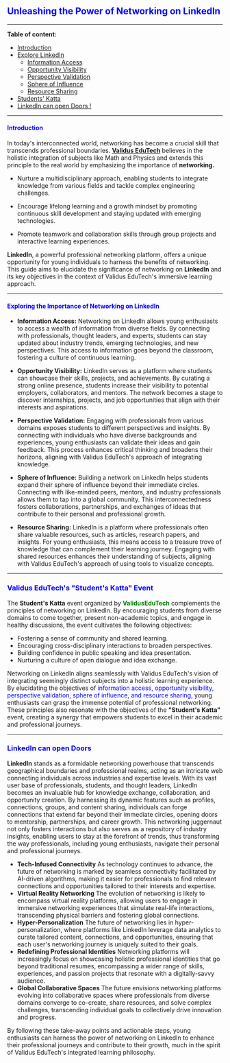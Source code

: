 ## <span style="color:blue">Unleashing the Power of Networking on LinkedIn</span>
---



**Table of content:**

- [Introduction](#item-one)
- [Explore LinkedIn](#item-two)
    * [Information Access](#information-acess)
    * [Opportunity Visibility](#opportunity-visibility)
    * [Perspective Validation](#perspective-validation)
    * [Sphere of Influence](#sphere-of-influence)
    * [Resource Sharing](#resource-sharing)
- [Students' Katta](#item-three)
- [LinkedIn can open Doors !](#linkedin-can-open-doors)

---

 
<a id="item-one"></a> 
#### <span style="color:blue">Introduction</span>
In today's interconnected world, networking has become a crucial skill that transcends professional boundaries. **[Validus EduTech](https://www.validusedutech.com)** believes in the holistic integration of subjects like Math and Physics and extends this principle to the real world by emphasizing the importance of **networking.** 
* Nurture a multidisciplinary approach, enabling students to integrate knowledge from various fields and tackle complex engineering challenges.

* Encourage lifelong learning and a growth mindset by promoting continuous skill development and staying updated with emerging technologies.

* Promote teamwork and collaboration skills through group projects and interactive learning experiences.    

**LinkedIn**, a powerful professional networking platform, offers a unique opportunity for young individuals to harness the benefits of networking. This guide aims to elucidate the significance of networking on **LinkedIn** and its key objectives in the context of Validus EduTech's immersive learning approach.

---
<a id="item-two"></a>
#### <span style="color:blue">Exploring the Importance of Networking on LinkedIn</span>

<a id="information-acess"></a> 
* **Information Access:**
Networking on LinkedIn allows young enthusiasts to access a wealth of information from diverse fields. By connecting with professionals, thought leaders, and experts, students can stay updated about industry trends, emerging technologies, and new perspectives. This access to information goes beyond the classroom, fostering a culture of continuous learning.

<a id = "opportunity-visibility"> </a>
* **Opportunity Visibility:**
LinkedIn serves as a platform where students can showcase their skills, projects, and achievements. By curating a strong online presence, students increase their visibility to potential employers, collaborators, and mentors. The network becomes a stage to discover internships, projects, and job opportunities that align with their interests and aspirations.

<a id = "perspective-validation"> </a>
* **Perspective Validation:**
Engaging with professionals from various domains exposes students to different perspectives and insights. By connecting with individuals who have diverse backgrounds and experiences, young enthusiasts can validate their ideas and gain feedback. This process enhances critical thinking and broadens their horizons, aligning with Validus EduTech's approach of integrating knowledge.

<a id ="sphere-of-influence"></a>
* **Sphere of Influence:**
Building a network on LinkedIn helps students expand their sphere of influence beyond their immediate circles. Connecting with like-minded peers, mentors, and industry professionals allows them to tap into a global community. This interconnectedness fosters collaborations, partnerships, and exchanges of ideas that contribute to their personal and professional growth.

<a id="resource-sharing"></a>
* **Resource Sharing:**
LinkedIn is a platform where professionals often share valuable resources, such as articles, research papers, and insights. For young enthusiasts, this means access to a treasure trove of knowledge that can complement their learning journey. Engaging with shared resources enhances their understanding of subjects, aligning with Validus EduTech's approach of using tools to visualize concepts.

---

<a id="item-three"></a>
### <span style="color:blue">Validus EduTech's "Student's Katta" Event</span>

The **Student's Katta** event organized by **<span style = "color:green">ValidusEduTech</span>** complements the principles of networking on LinkedIn. By encouraging students from diverse domains to come together, present non-academic topics, and engage in healthy discussions, the event cultivates the following objectives:

* Fostering a sense of community and shared learning.
* Encouraging cross-disciplinary interactions to broaden perspectives.
* Building confidence in public speaking and idea presentation.
* Nurturing a culture of open dialogue and idea exchange.


Networking on LinkedIn aligns seamlessly with Validus EduTech's vision of integrating seemingly distinct subjects into a holistic learning experience. By elucidating the objectives of <span style="color:blue">information access, opportunity visibility, perspective validation, sphere of influence, and resource sharing,</span> young enthusiasts can grasp the immense potential of professional networking. These principles also resonate with the objectives of the **"Student's Katta"** event, creating a synergy that empowers students to excel in their academic and professional journeys.

---
<a id="linkedin-can-open-doors"></a>
### <span style="color:blue">LinkedIn can open Doors</span>


**LinkedIn** stands as a formidable networking powerhouse that transcends geographical boundaries and professional realms, acting as an intricate web connecting individuals across industries and expertise levels. With its vast user base of professionals, students, and thought leaders, LinkedIn becomes an invaluable hub for knowledge exchange, collaboration, and opportunity creation. By harnessing its dynamic features such as profiles, connections, groups, and content sharing, individuals can forge connections that extend far beyond their immediate circles, opening doors to mentorship, partnerships, and career growth. This networking juggernaut not only fosters interactions but also serves as a repository of industry insights, enabling users to stay at the forefront of trends, thus transforming the way professionals, including young enthusiasts, navigate their personal and professional journeys.



* **Tech-Infused Connectivity**
As technology continues to advance, the future of networking is marked by seamless connectivity facilitated by AI-driven algorithms, making it easier for professionals to find relevant connections and opportunities tailored to their interests and expertise.
* **Virtual Reality Networking**
The evolution of networking is likely to encompass virtual reality platforms, allowing users to engage in immersive networking experiences that simulate real-life interactions, transcending physical barriers and fostering global connections.
* **Hyper-Personalization**
The future of networking lies in hyper-personalization, where platforms like LinkedIn leverage data analytics to curate tailored content, connections, and opportunities, ensuring that each user's networking journey is uniquely suited to their goals.
* **Redefining Professional Identities** 
Networking platforms will increasingly focus on showcasing holistic professional identities that go beyond traditional resumes, encompassing a wider range of skills, experiences, and passion projects that resonate with a digitally-savvy audience.
* **Global Collaborative Spaces**
The future envisions networking platforms evolving into collaborative spaces where professionals from diverse domains converge to co-create, share resources, and solve complex challenges, transcending individual goals to collectively drive innovation and progress.


By following these take-away points and actionable steps, young enthusiasts can harness the power of networking on LinkedIn to enhance their professional journeys and contribute to their growth, much in the spirit of Validus EduTech's integrated learning philosophy.



























































